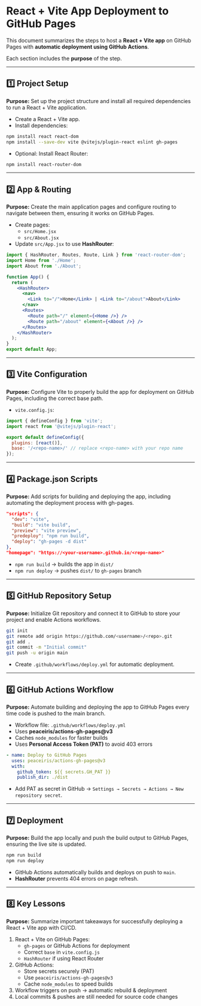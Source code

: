<!-- 

Repo:
https://github.com/rarrdeguzman/my-react-app

Site:
https://rarrdeguzman.github.io/my-react-app/

-->

# React + Vite App Deployment to GitHub Pages

This document summarizes the steps to host a **React + Vite app** on GitHub Pages with **automatic deployment using GitHub Actions**.

Each section includes the **purpose** of the step.

---

## 1️⃣ Project Setup
**Purpose:** Set up the project structure and install all required dependencies to run a React + Vite application.
- Create a React + Vite app.
- Install dependencies:

```bash
npm install react react-dom
npm install --save-dev vite @vitejs/plugin-react eslint gh-pages
```

- Optional: Install React Router:

```bash
npm install react-router-dom
```

---

## 2️⃣ App & Routing
**Purpose:** Create the main application pages and configure routing to navigate between them, ensuring it works on GitHub Pages.
- Create pages:  
  - `src/Home.jsx`  
  - `src/About.jsx`  
- Update `src/App.jsx` to use **HashRouter**:

```jsx
import { HashRouter, Routes, Route, Link } from 'react-router-dom';
import Home from './Home';
import About from './About';

function App() {
  return (
    <HashRouter>
      <nav>
        <Link to="/">Home</Link> | <Link to="/about">About</Link>
      </nav>
      <Routes>
        <Route path="/" element={<Home />} />
        <Route path="/about" element={<About />} />
      </Routes>
    </HashRouter>
  );
}
export default App;
```

---

## 3️⃣ Vite Configuration
**Purpose:** Configure Vite to properly build the app for deployment on GitHub Pages, including the correct base path.
- `vite.config.js`:

```js
import { defineConfig } from 'vite';
import react from '@vitejs/plugin-react';

export default defineConfig({
  plugins: [react()],
  base: '/<repo-name>/' // replace <repo-name> with your repo name
});
```

---

## 4️⃣ Package.json Scripts
**Purpose:** Add scripts for building and deploying the app, including automating the deployment process with gh-pages.
```json
"scripts": {
  "dev": "vite",
  "build": "vite build",
  "preview": "vite preview",
  "predeploy": "npm run build",
  "deploy": "gh-pages -d dist"
},
"homepage": "https://<your-username>.github.io/<repo-name>"
```

- `npm run build` → builds the app in `dist/`  
- `npm run deploy` → pushes `dist/` to `gh-pages` branch  

---

## 5️⃣ GitHub Repository Setup
**Purpose:** Initialize Git repository and connect it to GitHub to store your project and enable Actions workflows.
```bash
git init
git remote add origin https://github.com/<username>/<repo>.git
git add .
git commit -m "Initial commit"
git push -u origin main
```

- Create `.github/workflows/deploy.yml` for automatic deployment.

---

## 6️⃣ GitHub Actions Workflow
**Purpose:** Automate building and deploying the app to GitHub Pages every time code is pushed to the main branch.
- Workflow file: `.github/workflows/deploy.yml`
- Uses **peaceiris/actions-gh-pages@v3**  
- Caches `node_modules` for faster builds  
- Uses **Personal Access Token (PAT)** to avoid 403 errors

```yaml
- name: Deploy to GitHub Pages
  uses: peaceiris/actions-gh-pages@v3
  with:
    github_token: ${{ secrets.GH_PAT }}
    publish_dir: ./dist
```

- Add PAT as secret in GitHub → `Settings → Secrets → Actions → New repository secret`.

---

## 7️⃣ Deployment
**Purpose:** Build the app locally and push the build output to GitHub Pages, ensuring the live site is updated.
```bash
npm run build
npm run deploy
```

- GitHub Actions automatically builds and deploys on push to `main`.  
- **HashRouter** prevents 404 errors on page refresh.

---

## 8️⃣ Key Lessons
**Purpose:** Summarize important takeaways for successfully deploying a React + Vite app with CI/CD.
1. React + Vite on GitHub Pages:
   - `gh-pages` or GitHub Actions for deployment
   - Correct `base` in `vite.config.js`
   - `HashRouter` if using React Router
2. GitHub Actions:
   - Store secrets securely (PAT)
   - Use `peaceiris/actions-gh-pages@v3`
   - Cache `node_modules` to speed builds
3. Workflow triggers on push → automatic rebuild & deployment
4. Local commits & pushes are still needed for source code changes

